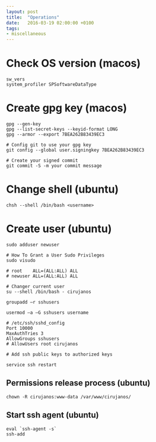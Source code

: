 ```yaml
---
layout: post
title:  "Operations"
date:   2016-03-19 02:00:00 +0100
tags:
- miscellaneous
---
```


# Check OS version (macos)

```
sw_vers
system_profiler SPSoftwareDataType
```

# Create gpg key (macos)

```
gpg --gen-key
gpg --list-secret-keys --keyid-format LONG
gpg --armor --export 7BEA262B83439EC3

# Config git to use your gpg key
git config --global user.signingkey 7BEA262B83439EC3

# Create your signed commit
git commit -S -m your commit message
```

# Change shell (ubuntu)

```
chsh --shell /bin/bash <username>
```

# Create user (ubuntu)

```
sudo adduser newuser

# How To Grant a User Sudo Privileges
sudo visudo

# root    ALL=(ALL:ALL) ALL
# newuser ALL=(ALL:ALL) ALL

# Changer current user
su --shell /bin/bash - cirujanos

groupadd –r sshusers

usermod –a –G sshusers username

# /etc/ssh/sshd_config
Port 10000
MaxAuthTries 3
AllowGroups sshusers
# AllowUsers root cirujanos

# Add ssh public keys to authorized keys

service ssh restart
```

## Permissions release process (ubuntu)

```
chown -R cirujanos:www-data /var/www/cirujanos/
```

## Start ssh agent (ubuntu)

```
eval `ssh-agent -s`
ssh-add
```


